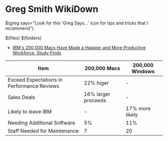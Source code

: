 # Greg Smith WikiDown

$(greg says="Look for this 'Greg Says...' icon for tips and tricks that I recommend")

$(files)
$(folders)

* [IBM's 200,000 Macs Have Made a Happier and More Productive Workforce, Study Finds](https://apple.slashdot.org/story/19/11/12/2133218/ibms-200000-macs-have-made-a-happier-and-more-productive-workforce-study-finds)

| Item | 200,000 Macs | 200,000 Windows |
|-------|-----------|-------------|
| Exceed Expectations in Performance Reviews | 22% higer | - |
| Sales Deals | 16% larger proceeds | - |
| Likely to leave IBM | - | 17% more likely |
| Needing Additional Software | 5% | 11% |
| Staff Needed for Maintenance | 7 | 20 
<!--stackedit_data:
eyJoaXN0b3J5IjpbLTM4ODU1NzQwOCwtMjAwMDcxODQ3MCwtMT
gxOTg0ODM2OSw3NzUwMDExNDksLTE2OTQxMjAyNTcsLTE0Nzg4
NTQxNCwtNTMwNDA5NDNdfQ==
-->